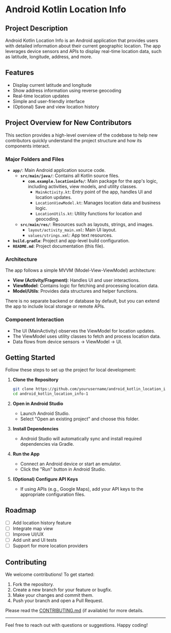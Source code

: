 # Android Kotlin Location Info

## Project Description

Android Kotlin Location Info is an Android application that provides users with detailed information about their current geographic location. The app leverages device sensors and APIs to display real-time location data, such as latitude, longitude, address, and more.

## Features

- Display current latitude and longitude
- Show address information using reverse geocoding
- Real-time location updates
- Simple and user-friendly interface
- (Optional) Save and view location history

## Project Overview for New Contributors

This section provides a high-level overview of the codebase to help new contributors quickly understand the project structure and how its components interact.

### Major Folders and Files

- **`app/`**: Main Android application source code.
  - **`src/main/java/`**: Contains all Kotlin source files.
    - **`com.example.locationinfo/`**: Main package for the app's logic, including activities, view models, and utility classes.
      - `MainActivity.kt`: Entry point of the app, handles UI and location updates.
      - `LocationViewModel.kt`: Manages location data and business logic.
      - `LocationUtils.kt`: Utility functions for location and geocoding.
  - **`src/main/res/`**: Resources such as layouts, strings, and images.
    - `layout/activity_main.xml`: Main UI layout.
    - `values/strings.xml`: App text resources.
- **`build.gradle`**: Project and app-level build configuration.
- **`README.md`**: Project documentation (this file).

### Architecture

The app follows a simple MVVM (Model-View-ViewModel) architecture:
- **View (Activity/Fragment)**: Handles UI and user interactions.
- **ViewModel**: Contains logic for fetching and processing location data.
- **Model/Utils**: Provides data structures and helper functions.

There is no separate backend or database by default, but you can extend the app to include local storage or remote APIs.

### Component Interaction

- The UI (MainActivity) observes the ViewModel for location updates.
- The ViewModel uses utility classes to fetch and process location data.
- Data flows from device sensors → ViewModel → UI.

## Getting Started

Follow these steps to set up the project for local development:

1. **Clone the Repository**
   ```sh
   git clone https://github.com/yourusername/android_kotlin_location_info.git
   cd android_kotlin_location_info-1
   ```

2. **Open in Android Studio**
   - Launch Android Studio.
   - Select "Open an existing project" and choose this folder.

3. **Install Dependencies**
   - Android Studio will automatically sync and install required dependencies via Gradle.

4. **Run the App**
   - Connect an Android device or start an emulator.
   - Click the "Run" button in Android Studio.

5. **(Optional) Configure API Keys**
   - If using APIs (e.g., Google Maps), add your API keys to the appropriate configuration files.

## Roadmap

- [ ] Add location history feature
- [ ] Integrate map view
- [ ] Improve UI/UX
- [ ] Add unit and UI tests
- [ ] Support for more location providers

## Contributing

We welcome contributions! To get started:

1. Fork the repository.
2. Create a new branch for your feature or bugfix.
3. Make your changes and commit them.
4. Push your branch and open a Pull Request.

Please read the [CONTRIBUTING.md](CONTRIBUTING.md) (if available) for more details.

---

Feel free to reach out with questions or suggestions. Happy coding!